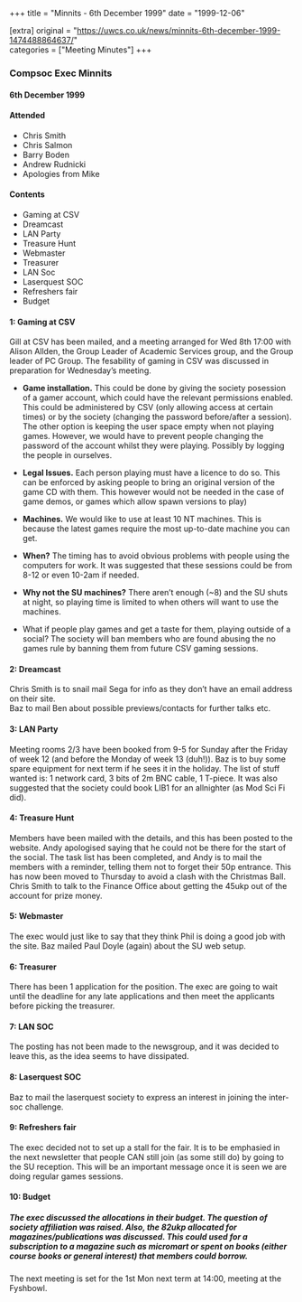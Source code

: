 +++
title = "Minnits - 6th December 1999"
date = "1999-12-06"

[extra]
original = "https://uwcs.co.uk/news/minnits-6th-december-1999-1474488864637/"    
categories = ["Meeting Minutes"]
+++

### Compsoc Exec Minnits

#### 6th December 1999

#### Attended

  - Chris Smith
  - Chris Salmon
  - Barry Boden
  - Andrew Rudnicki
  - Apologies from Mike

#### Contents

  - Gaming at CSV
  - Dreamcast
  - LAN Party
  - Treasure Hunt
  - Webmaster
  - Treasurer
  - LAN Soc
  - Laserquest SOC
  - Refreshers fair
  - Budget

#### 1: Gaming at CSV

Gill at CSV has been mailed, and a meeting arranged for Wed 8th 17:00 with Alison Allden, the Group Leader of Academic Services group, and the Group leader of PC Group. The fesability of gaming in CSV was discussed in preparation for Wednesday’s meeting.

  - **Game installation.** This could be done by giving the society posession of a gamer account, which could have the relevant permissions enabled. This could be administered by CSV (only allowing access at certain times) or by the society (changing the password before/after a session). The other option is keeping the user space empty when not playing games. However, we would have to prevent people changing the password of the account whilst they were playing. Possibly by logging the people in ourselves.

<!-- end list -->

  - **Legal Issues.** Each person playing must have a licence to do so. This can be enforced by asking people to bring an original version of the game CD with them. This however would not be needed in the case of game demos, or games which allow spawn versions to play)

<!-- end list -->

  - **Machines.** We would like to use at least 10 NT machines. This is because the latest games require the most up-to-date machine you can get.

<!-- end list -->

  - **When?** The timing has to avoid obvious problems with people using the computers for work. It was suggested that these sessions could be from 8-12 or even 10-2am if needed.

<!-- end list -->

  - **Why not the SU machines?** There aren’t enough (\~8) and the SU shuts at night, so playing time is limited to when others will want to use the machines.

<!-- end list -->

  - What if people play games and get a taste for them, playing outside of a social? The society will ban members who are found abusing the no games rule by banning them from future CSV gaming sessions.

#### 2: Dreamcast

Chris Smith is to snail mail Sega for info as they don’t have an email address on their site.  
Baz to mail Ben about possible previews/contacts for further talks etc.

#### 3: LAN Party

Meeting rooms 2/3 have been booked from 9-5 for Sunday after the Friday of week 12 (and before the Monday of week 13 (duh\!)). Baz is to buy some spare equipment for next term if he sees it in the holiday. The list of stuff wanted is: 1 network card, 3 bits of 2m BNC cable, 1 T-piece. It was also suggested that the society could book LIB1 for an allnighter (as Mod Sci Fi did).

#### 4: Treasure Hunt

Members have been mailed with the details, and this has been posted to the website. Andy apologised saying that he could not be there for the start of the social. The task list has been completed, and Andy is to mail the members with a reminder, telling them not to forget their 50p entrance. This has now been moved to Thursday to avoid a clash with the Christmas Ball. Chris Smith to talk to the Finance Office about getting the 45ukp out of the account for prize money.

#### 5: Webmaster

The exec would just like to say that they think Phil is doing a good job with the site. Baz mailed Paul Doyle (again) about the SU web setup.

#### 6: Treasurer

There has been 1 application for the position. The exec are going to wait until the deadline for any late applications and then meet the applicants before picking the treasurer.

#### 7: LAN SOC

The posting has not been made to the newsgroup, and it was decided to leave this, as the idea seems to have dissipated.

#### 8: Laserquest SOC

Baz to mail the laserquest society to express an interest in joining the inter-soc challenge.

#### 9: Refreshers fair

The exec decided not to set up a stall for the fair. It is to be emphasied in the next newsletter that people CAN still join (as some still do) by going to the SU reception. This will be an important message once it is seen we are doing regular games sessions.

#### 10: Budget

##### The exec discussed the allocations in their budget. The question of society affiliation was raised. Also, the 82ukp allocated for magazines/publications was discussed. This could used for a subscription to a magazine such as micromart or spent on books (either course books or general interest) that members could borrow.

The next meeting is set for the 1st Mon next term at 14:00, meeting at the Fyshbowl.
